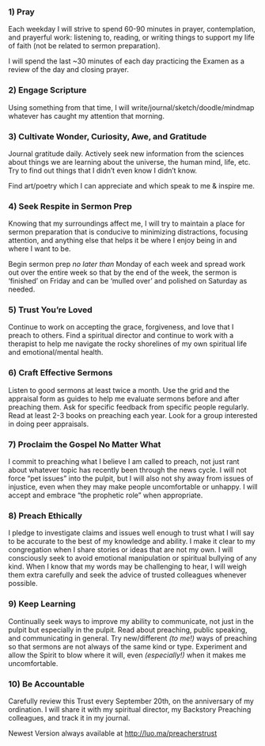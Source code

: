 ### 1) Pray

Each weekday I will strive to spend 60-90 minutes in prayer, contemplation, and prayerful work: listening to, reading, or writing things to support my life of faith (not be related to sermon preparation).

I will spend the last ~30 minutes of each day practicing the Examen as a review of the day and closing prayer.

### 2) Engage Scripture

Using something from that time, I will write/journal/sketch/doodle/mindmap whatever has caught my attention that morning.

### 3) Cultivate Wonder, Curiosity, Awe, and Gratitude

Journal gratitude daily. Actively seek new information from the sciences about things we are learning about the universe, the human mind, life, etc. Try to find out things that I didn’t even know I didn’t know.

Find art/poetry which I can appreciate and which speak to me & inspire me.

### 4) Seek Respite in Sermon Prep

Knowing that my surroundings affect me, I will try to maintain a place for sermon preparation that is conducive to minimizing distractions, focusing attention, and anything else that helps it be where I enjoy being in and where I want to be.

Begin sermon prep _no later than_ Monday of each week and spread work out over the entire week so that by the end of the week, the sermon is ‘finished’ on Friday and can be ‘mulled over’ and polished on Saturday as needed.

### 5) Trust You’re Loved

Continue to work on accepting the grace, forgiveness, and love that I preach to others. Find a spiritual director and continue to work with a therapist to help me navigate the rocky shorelines of my own spiritual life and emotional/mental health.

### 6) Craft Effective Sermons

Listen to good sermons at least twice a month. Use the grid and the appraisal form as guides to help me evaluate sermons before and after preaching them. Ask for specific feedback from specific people regularly. Read at least 2-3 books on preaching each year. Look for a group interested in doing peer appraisals.

### 7) Proclaim the Gospel No Matter What

I commit to preaching what I believe I am called to preach, not just rant about whatever topic has recently been through the news cycle. I will not force “pet issues” into the pulpit, but I will also not shy away from issues of injustice, even when they may make people uncomfortable or unhappy. I will accept and embrace “the prophetic role” when appropriate.

### 8) Preach Ethically

I pledge to investigate claims and issues well enough to trust what I will say to be accurate to the best of my knowledge and ability. I make it clear to my congregation when I share stories or ideas that are not my own. I will consciously seek to avoid emotional manipulation or spiritual bullying of any kind. When I know that my words may be challenging to hear, I will weigh them extra carefully and seek the advice of trusted colleagues whenever possible.

### 9) Keep Learning

Continually seek ways to improve my ability to communicate, not just in the pulpit but especially in the pulpit. Read about preaching, public speaking, and communicating in general. Try new/different _(to me!)_ ways of preaching so that sermons are not always of the same kind or type. Experiment and allow the Spirit to blow where it will, even _(especially!)_ when it makes me uncomfortable.

### 10) Be Accountable

Carefully review this Trust every September 20th, on the anniversary of my ordination. I will share it with my spiritual director, my Backstory Preaching colleagues, and track it in my journal.


Newest Version always available at <http://luo.ma/preacherstrust>
